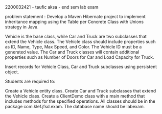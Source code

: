 2200032421 - taufic aksa - end sem lab exam 

problem statement :
Develop a Maven Hibernate project to implement inheritance mapping using the Table per Concrete Class with Unions strategy in Java. 

Vehicle is the base class, while Car and Truck are two subclasses that extend the Vehicle class. The Vehicle class should include properties such as ID, Name, Type, Max Speed, and Color. The Vehicle ID must be a generated value. The Car and Truck classes will contain additional properties such as Number of Doors for Car and Load Capacity for Truck. 

Insert records for Vehicle Class, Car and Truck subclasses using persistent object.

Students are required to:

Create a Vehicle entity class.
Create Car and Truck subclasses that extend the Vehicle class.
Create a ClientDemo class with a main method that includes methods for the specified operations.
All classes should be in the package com.klef.jfsd.exam.
The database name should be labexam.

